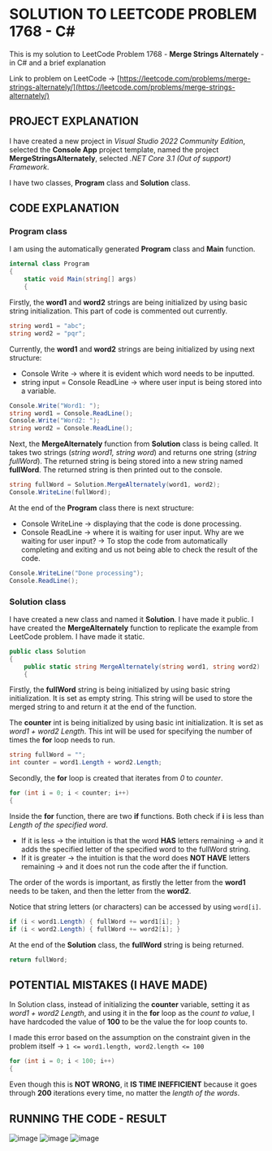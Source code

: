 # SOLUTION TO LEETCODE PROBLEM 1768 - C#

This is my solution to LeetCode Problem 1768 - **Merge Strings Alternately** - in C# and a brief explanation

Link to problem on LeetCode -> [https://leetcode.com/problems/merge-strings-alternately/](https://leetcode.com/problems/merge-strings-alternately/)

## PROJECT EXPLANATION

I have created a new project in _Visual Studio 2022 Community Edition_, selected the **Console App** project template, named the project **MergeStringsAlternately**, selected _.NET Core 3.1 (Out of support) Framework_.

I have two classes, **Program** class and **Solution** class.

## CODE EXPLANATION

### Program class 

I am using the automatically generated **Program** class and **Main** function.

```cs
internal class Program
{
    static void Main(string[] args)
    {
```

Firstly, the **word1** and **word2** strings are being initialized by using basic string initialization. This part of code is commented out currently.

```cs
string word1 = "abc";
string word2 = "pqr";
```

Currently, the **word1** and **word2** strings are being initialized by using next structure:

- Console Write -> where it is evident which word needs to be inputted.
- string input = Console ReadLine -> where user input is being stored into a variable.

```cs
Console.Write("Word1: ");
string word1 = Console.ReadLine();
Console.Write("Word2: ");
string word2 = Console.ReadLine();
```

Next, the **MergeAlternately** function from **Solution** class is being called. It takes two strings (_string word1, string word_) and returns one string (_string fullWord_). The returned string is being stored into a new string named **fullWord**.
The returned string is then printed out to the console.

```cs
string fullWord = Solution.MergeAlternately(word1, word2);
Console.WriteLine(fullWord);
```

At the end of the **Program** class there is next structure:

- Console WriteLine -> displaying that the code is done processing.
- Console ReadLine -> where it is waiting for user input. Why are we waiting for user input? -> To stop the code from automatically completing and exiting and us not being able to check the result of the code.

```cs
Console.WriteLine("Done processing");
Console.ReadLine();
```

### Solution class 

I have created a new class and named it **Solution**. I have made it public. I have created the **MergeAlternately** function to replicate the example from LeetCode problem. I have made it static.

```cs
public class Solution
{
    public static string MergeAlternately(string word1, string word2) 
    {
```

Firstly, the **fullWord** string is being initialized by using basic string initialization. It is set as empty string. This string will be used to store the merged string to and return it at the end of the function.

The **counter** int is being initialized by using basic int initialization. It is set as _word1 + word2 Length_. This int will be used for specifying the number of times the **for** loop needs to run.

```cs
string fullWord = "";
int counter = word1.Length + word2.Length;
```

Secondly, the **for** loop is created that iterates from _0_ to _counter_.

```cs
for (int i = 0; i < counter; i++)
{
```

Inside the **for** function, there are two **if** functions. Both check if **i** is less than _Length of the specified word_.

- If it is less -> the intuition is that the word **HAS** letters remaining -> and it adds the specified letter of the specified word to the fullWord string.
- If it is greater -> the intuition is that the word does **NOT HAVE** letters remaining -> and it does not run the code after the if function.

The order of the words is important, as firstly the letter from the **word1** needs to be taken, and then the letter from the **word2**.

Notice that string letters (or characters) can be accessed by using ```word[i]```.

```cs
if (i < word1.Length) { fullWord += word1[i]; }
if (i < word2.Length) { fullWord += word2[i]; }
```

At the end of the **Solution** class, the **fullWord** string is being returned.

```cs
return fullWord;
```

## POTENTIAL MISTAKES (I HAVE MADE)

In Solution class, instead of initializing the **counter** variable, setting it as _word1 + word2 Length_, and using it in the **for** loop as the _count to value_, I have hardcoded the value of **100** to be the value the for loop counts to.

I made this error based on the assumption on the constraint given in the problem itself -> ```1 <= word1.length, word2.length <= 100```

```cs
for (int i = 0; i < 100; i++)
{
```

Even though this is **NOT WRONG**, it **IS TIME INEFFICIENT** because it goes through **200** iterations every time, no matter the _length of the words_.

## RUNNING THE CODE - RESULT

![image](https://github.com/jerkdavi/LeetCode-Problem-1768-Solution-CSharp/assets/75536158/481d33a4-bb2e-41b5-9f5b-4595a3b423ba) ![image](https://github.com/jerkdavi/LeetCode-Problem-1768-Solution-CSharp/assets/75536158/38bb35f7-6833-4ae4-81a8-70241c75ab2d) ![image](https://github.com/jerkdavi/LeetCode-Problem-1768-Solution-CSharp/assets/75536158/02ee0613-5050-4674-b712-31886ff8ee17) 
